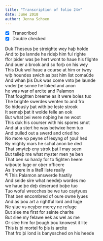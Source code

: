 ```yaml
---
title: "Transcription of folio 24v"
date: June 2018
author: Jenna Schoen
---
```

- [X] Transcribed
- [X] Double checked

Duk Theseus þe streighte wey haþ holde  
And to þe lannde he rideþ him ful righte  
ffor þider was þe hert wont to haue his flighte  
And ouer a brook and so forþ on his wey  
This Duk wol haue a course at him or twey  
wiþ houndes swich as þat him list comaūde  
And whan þis Duk was come vnto þe launde  
vnder þe sonne he loked and anon  
he was war of arcite and Palamon  
That foughten breeme as it were boles tuo  
The brighte swerdes wenten to and fro  
So hidously þat with þe leste strook  
It semeþ þat it wolde felle an ook  
But what þei were noþing he ne woot  
This duk his courser with his spores smot  
And at a stert he was betwixe hem tuo  
And pulled out a swerd and cried ho  
No more vp peyne of lesyng of ȝour̉ hed  
By mighty mars he schal anon be ded  
That smyteþ eny strok þat I may seen  
But telleþ me what myster men ȝe ben  
That ben so hardy for to fighten heere  
wiþoute Iuge or oþer officere  
As it were in a liteỻ liste really  
¶ This Palamon answerde hastily  
And seide sire what needeþ wordes mo  
we haue þe deþ deserued boþe tuo  
Tuo woful wrecches be we tuo caytyues  
That ben encombred of oure owne lyues  
And as þou art a rightful lord and Iuge  
Ne ȝiue vs neyþer mercy ne refuge  
But slee me first for seinte charite  
But slee my felawe eek as wel as me  
Or slee him for þough þou knowest it lite  
This is þi mortel fo þis is arcite  
That fro þi lond is banyssched on his heede  
